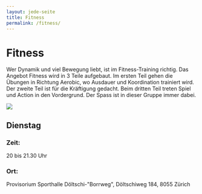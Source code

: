 ```yaml
---
layout: jede-seite
title: Fitness
permalink: /fitness/
---
```


# Fitness

Wer Dynamik und viel Bewegung liebt, ist im Fitness-Training richtig. Das Angebot Fitness wird in 3 Teile aufgebaut. Im ersten Teil gehen die Übungen in Richtung Aerobic, wo Ausdauer und Koordination trainiert wird. Der zweite Teil ist für die Kräftigung gedacht. Beim dritten Teil treten Spiel und Action in den Vordergrund. Der Spass ist in dieser Gruppe immer dabei.

<img src="{{ '/assets/images/gruppen/fitness.jpeg' | relative_url }}" class="hero-image" />

## Dienstag
### Zeit:<br>
20 bis 21.30 Uhr
### Ort:<br>
Provisorium Sporthalle Döltschi-"Borrweg", Döltschiweg 184, 8055 Zürich